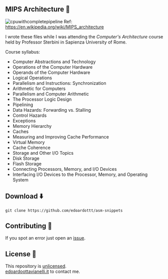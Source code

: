 MIPS Architecture 💾
-------

![cpuwithcompletepipeline](https://github.com/edoardottt/images/blob/main/asm-snippets/mips.png)
Ref: https://en.wikipedia.org/wiki/MIPS_architecture

I wrote these files while I was attending the *Computer's Architecture* course held by Professor Sterbini in Sapienza University of Rome.  

Course syllabus:

  - Computer Abstractions and Technology
  - Operations of the Computer Hardware
  - Operands of the Computer Hardware
  - Logical Operations
  - Parallelism and Instructions: Synchronization
  - Arithmetic for Computers
  - Parallelism and Computer Arithmetic
  - The Processor Logic Design
  - Pipelining
  - Data Hazards: Forwarding vs. Stalling
  - Control Hazards
  - Exceptions
  - Memory Hierarchy
  - Caches
  - Measuring and Improving Cache Performance
  - Virtual Memory
  - Cache Coherence
  - Storage and Other I/O Topics
  - Disk Storage
  - Flash Storage
  - Connecting Processors, Memory, and I/O Devices
  - Interfacing I/O Devices to the Processor, Memory, and Operating System


Download ⬇️
-------

```console
git clone https://github.com/edoardottt/asm-snippets
```

Contributing 🤝
------

If you spot an error just open an [issue](https://github.com/edoardottt/asm-snippets/issues).

License 📝
-------

This repository is [unlicensed](https://github.com/edoardottt/asm-snippets/blob/master/LICENSE).  
[edoardoottavianelli.it](https://www.edoardoottavianelli.it) to contact me.
